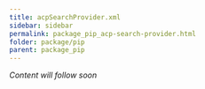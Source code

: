 ```yaml
---
title: acpSearchProvider.xml
sidebar: sidebar
permalink: package_pip_acp-search-provider.html
folder: package/pip
parent: package_pip
---
```


*Content will follow soon*
